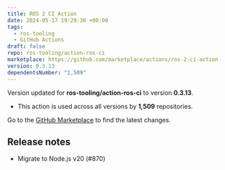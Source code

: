 ```yaml
---
title: ROS 2 CI Action
date: 2024-05-17 19:29:36 +00:00
tags:
  - ros-tooling
  - GitHub Actions
draft: false
repo: ros-tooling/action-ros-ci
marketplace: https://github.com/marketplace/actions/ros-2-ci-action
version: 0.3.13
dependentsNumber: "1,509"
---
```



Version updated for **ros-tooling/action-ros-ci** to version **0.3.13**.
- This action is used across all versions by **1,509** repositories.

Go to the [GitHub Marketplace](https://github.com/marketplace/actions/ros-2-ci-action) to find the latest changes.

## Release notes

* Migrate to Node.js v20 (#870)
